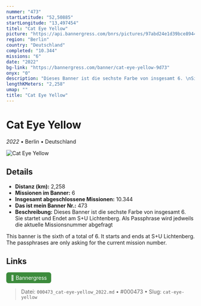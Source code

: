 ```yaml
---
nummer: "473"
startLatitude: "52,50885"
startLongitude: "13,497454"
titel: "Cat Eye Yellow"
picture: "https://api.bannergress.com/bnrs/pictures/97abd24e1d39bce894418ba9ee886bb8"
region: "Berlin"
country: "Deutschland"
completed: "10.344"
missions: "6"
date: "2022"
bg-link: "https://bannergress.com/banner/cat-eye-yellow-9d73"
onyx: "0"
description: "Dieses Banner ist die sechste Farbe von insgesamt 6. \nSie startet und Endet am S+U Lichtenberg. \nAls Passphrase wird jedweils die aktuelle Missionsnummer abgefragt\n\nThis banner is the sixth of a total of 6. \nIt starts and ends at S+U Lichtenberg. \nThe passphrases are only asking for the current mission number."
lengthKMeters: "2,258"
umap: ""
title: "Cat Eye Yellow"
---
```

# Cat Eye Yellow

*2022* • Berlin • Deutschland

![Cat Eye Yellow](https://api.bannergress.com/bnrs/pictures/97abd24e1d39bce894418ba9ee886bb8)

## Details
- **Distanz (km):** 2,258
- **Missionen im Banner:** 6
- **Insgesamt abgeschlossene Missionen:** 10.344
- **Das ist mein Banner Nr.:** 473
- **Beschreibung:** Dieses Banner ist die sechste Farbe von insgesamt 6. 
Sie startet und Endet am S+U Lichtenberg. 
Als Passphrase wird jedweils die aktuelle Missionsnummer abgefragt

This banner is the sixth of a total of 6. 
It starts and ends at S+U Lichtenberg. 
The passphrases are only asking for the current mission number.


## Links
<div style="margin-top: 0.5em;">
<a href="https://bannergress.com/banner/cat-eye-yellow-9d73" target="_blank" style="display:inline-block;margin-right:8px;padding:6px 12px;background-color:#3c8b3c;color:white;text-decoration:none;border-radius:6px;">🔗 Bannergress</a>

</div>


> Datei: `000473_cat-eye-yellow_2022.md` • #000473 • Slug: `cat-eye-yellow`

